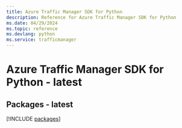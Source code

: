 ```yaml
---
title: Azure Traffic Manager SDK for Python
description: Reference for Azure Traffic Manager SDK for Python
ms.date: 04/29/2024
ms.topic: reference
ms.devlang: python
ms.service: trafficmanager
---
```

# Azure Traffic Manager SDK for Python - latest
## Packages - latest
[!INCLUDE [packages](traffic-manager-index.md)]